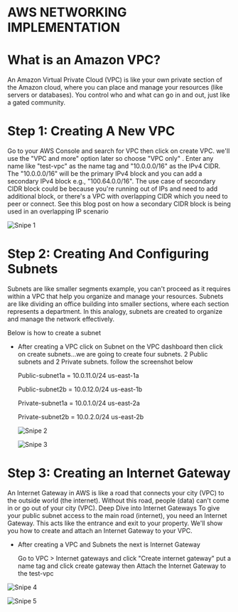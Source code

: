 # AWS NETWORKING IMPLEMENTATION

# What is an Amazon VPC?

An Amazon Virtual Private Cloud (VPC) is like your own private section of the Amazon cloud, where you can place and manage your resources (like servers or databases). You control who and what can go in and out, just like a gated community.

# Step 1: Creating A New VPC

Go to your AWS Console and search for VPC then click on create VPC.  we'll use the "VPC and more" option later so choose "VPC only" . Enter any name like "test-vpc" as the name tag and "10.0.0.0/16" as the IPv4 CIDR. The "10.0.0.0/16" will be the primary IPv4 block and you can add a secondary IPv4 block e.g., "100.64.0.0/16". The use case of secondary CIDR block could be because you're running out of IPs and need to add additional block, or there's a VPC with overlapping CIDR which you need to peer or connect. See this blog post on how a secondary CIDR block is being used in an overlapping IP scenario

![Snipe 1](https://github.com/Mirahkeyz/Darey.io-Projects/assets/134533695/2354e4bc-e364-4397-9684-049ef7e4ab2d)

# Step 2: Creating And Configuring Subnets

Subnets are like smaller segments example, you can't proceed as it requires within a VPC that help you organize and manage your resources. Subnets are like dividing an office building into smaller sections, where each section represents a department. In this analogy, subnets are created to organize and manage the network effectively.

Below is how to create a subnet

- After creating a VPC click on Subnet on the VPC dashboard then click on create subnets...we are going to create four subnets. 2 Public subnets and 2 Private subnets. follow the screenshot below

  Public-subnet1a = 10.0.11.0/24 us-east-1a

  Public-subnet2b = 10.0.12.0/24 us-east-1b

  Private-subnet1a = 10.0.1.0/24 us-east-2a

  Private-subnet2b = 10.0.2.0/24 us-east-2b

  ![Snipe 2](https://github.com/Mirahkeyz/Darey.io-Projects/assets/134533695/feecccec-1923-4ec8-abe9-96af348cbd7a)

  ![Snipe 3](https://github.com/Mirahkeyz/Darey.io-Projects/assets/134533695/5eb71339-6fad-4e7e-9f5e-983ec8e14ff7)


# Step 3: Creating an Internet Gateway

An Internet Gateway in AWS is like a road that connects your city (VPC) to the outside world (the internet). Without this road, people (data) can't come in or go out of your city (VPC). Deep Dive into Internet Gateways To give your public subnet access to the main road (internet), you need an Internet Gateway. This acts like the entrance and exit to your property. We'll show you how to create and attach an Internet Gateway to your VPC.

- After creating a VPC and Subnets the next is Internet Gateway

  Go to VPC > Internet gateways and click "Create internet gateway" put a name tag and click create gateway then Attach the Internet Gateway to the test-vpc

![Snipe 4](https://github.com/Mirahkeyz/Darey.io-Projects/assets/134533695/d4c76ff4-7417-40ee-90d2-2af4b60317a9)

![Snipe 5](https://github.com/Mirahkeyz/Darey.io-Projects/assets/134533695/a4366c3d-42a6-48e0-8f49-b8be4becc5cc)

  

























